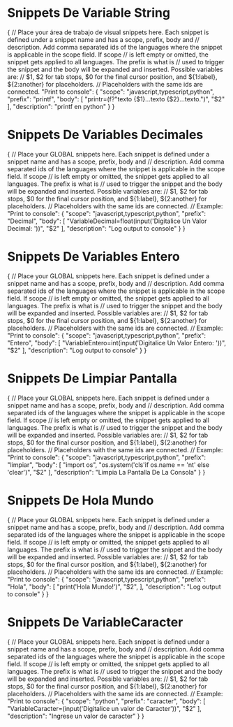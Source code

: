 # Snippets De Variable String
{
	// Place your área de trabajo de visual snippets here. Each snippet is defined under a snippet name and has a scope, prefix, body and 
	// description. Add comma separated ids of the languages where the snippet is applicable in the scope field. If scope 
	// is left empty or omitted, the snippet gets applied to all languages. The prefix is what is 
	// used to trigger the snippet and the body will be expanded and inserted. Possible variables are: 
	// $1, $2 for tab stops, $0 for the final cursor position, and ${1:label}, ${2:another} for placeholders. 
	// Placeholders with the same ids are connected.
	"Print to console": {
		"scope": "javascript,typescript,python",
		"prefix": "printf",
		"body": [
        "printr=(f?\"texto {$1}...texto {$2}...texto.\")",
		"$2"
		],
		"description": "printf en python"
	}
}

# Snippets De Variables Decimales
{
	// Place your GLOBAL snippets here. Each snippet is defined under a snippet name and has a scope, prefix, body and 
	// description. Add comma separated ids of the languages where the snippet is applicable in the scope field. If scope 
	// is left empty or omitted, the snippet gets applied to all languages. The prefix is what is 
	// used to trigger the snippet and the body will be expanded and inserted. Possible variables are: 
	// $1, $2 for tab stops, $0 for the final cursor position, and ${1:label}, ${2:another} for placeholders. 
	// Placeholders with the same ids are connected.
	// Example:
	"Print to console": {
		"scope": "javascript,typescript,python",
		"prefix": "Decimal",
		"body": [
        "VariableDecimal=float(input('Digitalice Un Valor Decimal: '))",
		"$2"
		],
		"description": "Log output to console"
	}
}

# Snippets De Variables Entero
{
	// Place your GLOBAL snippets here. Each snippet is defined under a snippet name and has a scope, prefix, body and 
	// description. Add comma separated ids of the languages where the snippet is applicable in the scope field. If scope 
	// is left empty or omitted, the snippet gets applied to all languages. The prefix is what is 
	// used to trigger the snippet and the body will be expanded and inserted. Possible variables are: 
	// $1, $2 for tab stops, $0 for the final cursor position, and ${1:label}, ${2:another} for placeholders. 
	// Placeholders with the same ids are connected.
	// Example:
	"Print to console": {
		"scope": "javascript,typescript,python",
		"prefix": "Entero",
		"body": [
        "VariableEntero=int(input('Digitalice Un Valor Entero: '))",
		"$2"
		],
		"description": "Log output to console"
	}
}

# Snippets De Limpiar Pantalla
{
	// Place your GLOBAL snippets here. Each snippet is defined under a snippet name and has a scope, prefix, body and 
	// description. Add comma separated ids of the languages where the snippet is applicable in the scope field. If scope 
	// is left empty or omitted, the snippet gets applied to all languages. The prefix is what is 
	// used to trigger the snippet and the body will be expanded and inserted. Possible variables are: 
	// $1, $2 for tab stops, $0 for the final cursor position, and ${1:label}, ${2:another} for placeholders. 
	// Placeholders with the same ids are connected.
	// Example:
	"Print to console": {
		"scope": "javascript,typescript,python",
		"prefix": "limpiar",
		"body": [
			"import os",
            "os.system('cls'if os.name == 'nt' else 'clear')",
			"$2"
		],
		"description": "Limpia La Pantalla De La Consola"
	}
}

# Snippets De Hola Mundo
{
	// Place your GLOBAL snippets here. Each snippet is defined under a snippet name and has a scope, prefix, body and 
	// description. Add comma separated ids of the languages where the snippet is applicable in the scope field. If scope 
	// is left empty or omitted, the snippet gets applied to all languages. The prefix is what is 
	// used to trigger the snippet and the body will be expanded and inserted. Possible variables are: 
	// $1, $2 for tab stops, $0 for the final cursor position, and ${1:label}, ${2:another} for placeholders. 
	// Placeholders with the same ids are connected.
	// Example:
	"Print to console": {
		"scope": "javascript,typescript,python",
		"prefix": "Hola",
		"body": [
			"print('Hola Mundo!')",
			"$2",
		],
		"description": "Log output to console"
	}
}

# Snippets De VariableCaracter
{
	// Place your GLOBAL snippets here. Each snippet is defined under a snippet name and has a scope, prefix, body and 
	// description. Add comma separated ids of the languages where the snippet is applicable in the scope field. If scope 
	// is left empty or omitted, the snippet gets applied to all languages. The prefix is what is 
	// used to trigger the snippet and the body will be expanded and inserted. Possible variables are: 
	// $1, $2 for tab stops, $0 for the final cursor position, and ${1:label}, ${2:another} for placeholders. 
	// Placeholders with the same ids are connected.
	// Example:
	"Print to console": {
		"scope": "python",
		"prefix": "caracter",
		"body": [
			"VariableCaracter=(input('Digitalice un valor de Caracter'))",
			"$2"
		],
		"description": "Ingrese un valor de caracter"
	}
}
